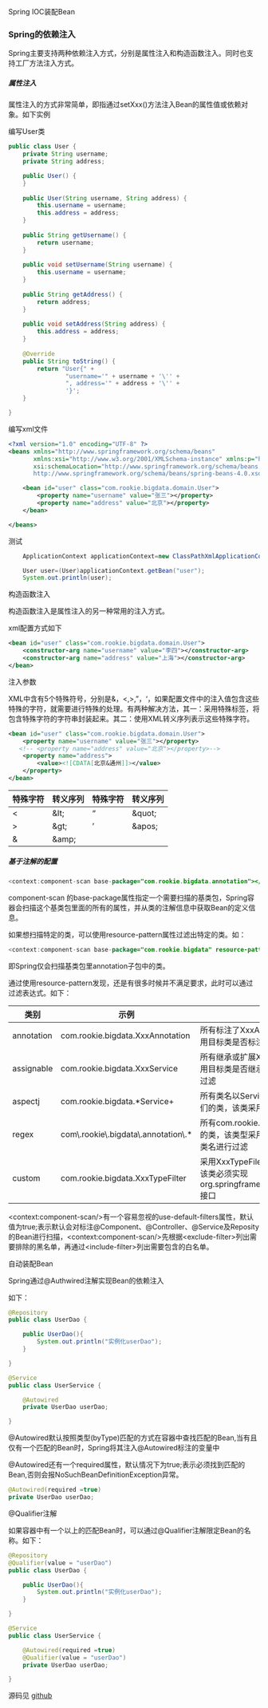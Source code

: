 Spring IOC装配Bean

### Spring的依赖注入

Spring主要支持两种依赖注入方式，分别是属性注入和构造函数注入。同时也支持工厂方法注入方式。

##### 属性注入

属性注入的方式非常简单，即指通过setXxx()方法注入Bean的属性值或依赖对象。如下实例

编写User类

```java
public class User {
    private String username;
    private String address;

    public User() {
    }
    
    public User(String username, String address) {
        this.username = username;
        this.address = address;
    }
    
    public String getUsername() {
        return username;
    }
    
    public void setUsername(String username) {
        this.username = username;
    }
    
    public String getAddress() {
        return address;
    }
    
    public void setAddress(String address) {
        this.address = address;
    }
    
    @Override
    public String toString() {
        return "User{" +
                "username='" + username + '\'' +
                ", address='" + address + '\'' +
                '}';
    }

}
```

编写xml文件

```xml
<?xml version="1.0" encoding="UTF-8" ?>
<beans xmlns="http://www.springframework.org/schema/beans"
       xmlns:xsi="http://www.w3.org/2001/XMLSchema-instance" xmlns:p="http://www.springframework.org/schema/p"
       xsi:schemaLocation="http://www.springframework.org/schema/beans
       http://www.springframework.org/schema/beans/spring-beans-4.0.xsd">

    <bean id="user" class="com.rookie.bigdata.domain.User">
        <property name="username" value="张三"></property>
        <property name="address" value="北京"></property>
    </bean>

</beans>
```

测试

```java
    ApplicationContext applicationContext=new ClassPathXmlApplicationContext("injection/bean.xml");

    User user=(User)applicationContext.getBean("user");
    System.out.println(user);
```
构造函数注入

构造函数注入是属性注入的另一种常用的注入方式。

xml配置方式如下

```xml
<bean id="user" class="com.rookie.bigdata.domain.User">
    <constructor-arg name="username" value="李四"></constructor-arg>
    <constructor-arg name="address" value="上海"></constructor-arg>
</bean>
```
注入参数

XML中含有5个特殊符号，分别是&，<,>,”，‘，如果配置文件中的注入值包含这些特殊的字符，就需要进行特殊的处理。有两种解决方法，其一：采用<![CDATA[]]>特殊标签，将包含特殊字符的字符串封装起来。其二：使用XML转义序列表示这些特殊字符。

```xml
<bean id="user" class="com.rookie.bigdata.domain.User">
    <property name="username" value="张三"></property>
   <!-- <property name="address" value="北京"></property>-->
    <property name="address">
        <value><![CDATA[北京&通州]]></value>
    </property>
</bean>
```
| 特殊字符 | 转义序列  | 特殊字符 | 转义序列   |
| -------- | --------- | -------- | ---------- |
| <        | &amp;lt;  | “        | &amp;quot; |
| >        | &amp;gt;  | ’        | &amp;apos; |
| &        | &amp;amp; |          |            |

##### 基于注解的配置

```java
<context:component-scan base-package="com.rookie.bigdata.annotation"></context:component-scan>
```

component-scan 的base-package属性指定一个需要扫描的基类包，Spring容器会扫描这个基类包里面的所有的属性，并从类的注解信息中获取Bean的定义信息。

如果想扫描特定的类，可以使用resource-pattern属性过滤出特定的类。如：

```java
<context:component-scan base-package="com.rookie.bigdata" resource-pattern="annotation/*.class"></context:component-scan>
```

即Spring仅会扫描基类包里annotation子包中的类。

通过使用resource-pattern发现，还是有很多时候并不满足要求，此时可以通过过滤表达式。如下：

| 类别       | 示例                                    | 说明                                                         |
| ---------- | --------------------------------------- | ------------------------------------------------------------ |
| annotation | com.rookie.bigdata.XxxAnnotation        | 所有标注了XxxAnnotation的类，该类型采用目标类是否标注了某个注解进行过滤 |
| assignable | com.rookie.bigdata.XxxService           | 所有继承或扩展XxxService的类，该类型采用目标类是否继承或扩展了某个特定类进行过滤 |
| aspectj    | com.rookie.bigdata.*Service+            | 所有类名以Service结束的类及继承或扩展它们的类，该类采用AspectJ表达式进行过滤 |
| regex      | com\\.rookie\\.bigdata\\.annotation\\.* | 所有com.rookie.bigdata.annotation类包下的类，该类型采用正则表达式根据目标类的类名进行过滤 |
| custom     | com.rookie.bigdata.XxxTypeFilter        | 采用XxxTypeFile代码方式实现过滤规则。该类必须实现org.springframework.core.type.TypeFilter接口 |

&lt;context:component-scan/&gt;有一个容易忽视的use-default-filters属性，默认值为true;表示默认会对标注@Component、@Controller、@Service及Reposity的Bean进行扫描，&lt;context:component-scan/&gt;先根据&lt;exclude-filter&gt;列出需要排除的黑名单，再通过&lt;include-filter&gt;列出需要包含的白名单。

自动装配Bean

Spring通过@Authwired注解实现Bean的依赖注入

如下：

```java
@Repository
public class UserDao {

    public UserDao(){
        System.out.println("实例化userDao");
    }

}
```

```java
@Service
public class UserService {

    @Autowired
    private UserDao userDao;

}
```

@Autowired默认按照类型(byType)匹配的方式在容器中查找匹配的Bean,当有且仅有一个匹配的Bean时，Spring将其注入@Autowired标注的变量中

@Autowired还有一个required属性，默认情况下为true;表示必须找到匹配的Bean,否则会报NoSuchBeanDefinitionException异常。

```java
@Autowired(required =true)
private UserDao userDao;
```
@Qualifier注解

如果容器中有一个以上的匹配Bean时，可以通过@Qualifier注解限定Bean的名称。如下：

```java
@Repository
@Qualifier(value = "userDao")
public class UserDao {

    public UserDao(){
        System.out.println("实例化userDao");
    }

}
```

```java
@Service
public class UserService {

    @Autowired(required =true)
    @Qualifier(value = "userDao")
    private UserDao userDao;

}
```

源码见 [github]( https://github.com/albert-liu435/rookies-spring/tree/master/rookie-spring-beans/src/main/java/com/rookie/bigdata/annotation ) 